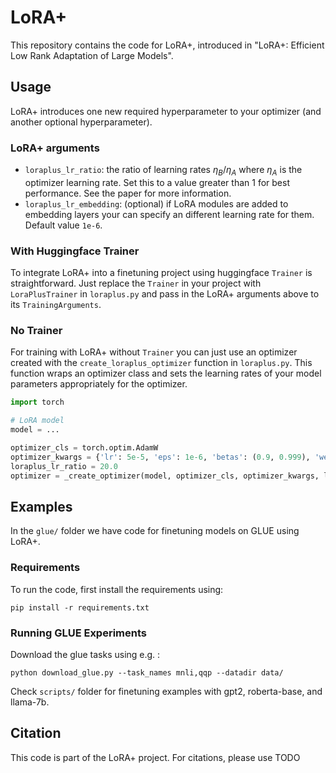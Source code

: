 # LoRA+

This repository contains the code for LoRA+, introduced in "LoRA+: Efficient Low Rank Adaptation of Large Models".

## Usage
LoRA+ introduces one new required hyperparameter to your optimizer (and another optional hyperparameter).
### LoRA+ arguments
* `loraplus_lr_ratio`: the ratio of learning rates $\eta_B / \eta_A$ where $\eta_A$ is the optimizer learning rate. Set this to a value greater than 1 for best performance. See the paper for more information.
* `loraplus_lr_embedding`: (optional) if LoRA modules are added to embedding layers your can specify an different learning rate for them. Default value `1e-6`.

### With Huggingface Trainer
To integrate LoRA+ into a finetuning project using huggingface `Trainer` is straightforward. Just replace the `Trainer` in your project with `LoraPlusTrainer` in `loraplus.py` and pass in the LoRA+ arguments above to its `TrainingArguments`.

### No Trainer
For training with LoRA+ without `Trainer` you can just use an optimizer created with the `create_loraplus_optimizer` function in `loraplus.py`. This function wraps an optimizer class and sets the learning rates of your model parameters appropriately for the optimizer. 

```python
import torch

# LoRA model
model = ...

optimizer_cls = torch.optim.AdamW
optimizer_kwargs = {'lr': 5e-5, 'eps': 1e-6, 'betas': (0.9, 0.999), 'weight_decay': 0.0}
loraplus_lr_ratio = 20.0
optimizer = _create_optimizer(model, optimizer_cls, optimizer_kwargs, loraplus_ratio):
```

## Examples
In the `glue/` folder we have code for finetuning models on GLUE using LoRA+. 

### Requirements
To run the code, first install the requirements using:
```
pip install -r requirements.txt
```

### Running GLUE Experiments

Download the glue tasks using e.g. :
```
python download_glue.py --task_names mnli,qqp --datadir data/
```

Check `scripts/` folder for finetuning examples with gpt2, roberta-base, and llama-7b.

## Citation

This code is part of the LoRA+ project. For citations, please use 
TODO
